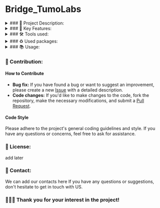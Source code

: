 # Bridge_TumoLabs

<details><summary>### 💫 Project Description:</summary>

Need add description here

</details>

<details><summary>### 🚀 Key Features:</summary>

Need add features here

</details>

<details><summary>### 🛠 Tools used:</summary>

Ill add tools here later

</details>

<details><summary>### ♻ Used packages:</summary>

ll add here later

</details>

<details><summary>### 📚 Usage:</summary>

We add usage here later

</details>


### 🤝 Contribution:

#### How to Contribute

- **Bug fix:** If you have found a bug or want to suggest an improvement, please create a new [Issue](https://github.com/blackrainbowtest/JSMiniProject3-Aram-Arakelyan/issues) with a detailed description.
- **Code changes:** If you'd like to make changes to the code, fork the repository, make the necessary modifications, and submit a [Pull Request](https://github.com/blackrainbowtest/JSMiniProject3-Aram-Arakelyan/pulls).

#### Code Style
Please adhere to the project's general coding guidelines and style. If you have any questions or concerns, feel free to ask for assistance.

### 📝 License:
add later

### 📧 Contact:
We can add our contacts here 
If you have any questions or suggestions, don't hesitate to get in touch with US.


### 💖💙🧡 Thank you for your interest in the project!
